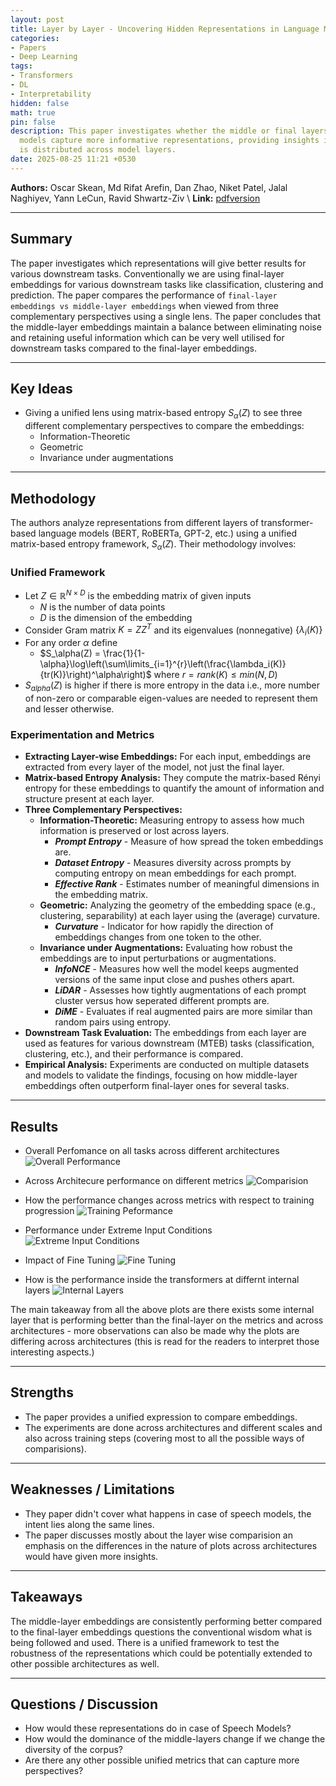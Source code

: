 ```yaml
---
layout: post
title: Layer by Layer - Uncovering Hidden Representations in Language Models
categories:
- Papers
- Deep Learning
tags:
- Transformers
- DL
- Interpretability
hidden: false
math: true
pin: false
description: This paper investigates whether the middle or final layers of language
  models capture more informative representations, providing insights into how knowledge
  is distributed across model layers.
date: 2025-08-25 11:21 +0530
---
```

**Authors:** Oscar Skean, Md Rifat Arefin, Dan Zhao, Niket Patel, Jalal Naghiyev, Yann LeCun, Ravid Shwartz-Ziv \\
**Link:** [pdfversion](https://arxiv.org/abs/2502.02013)

---

## Summary

The paper investigates which representations will give better results for various downstream tasks. Conventionally we are using final-layer embeddings for various downstream tasks like classification, clustering and prediction. The paper compares the performance of `final-layer embeddings vs middle-layer embeddings` when viewed from three complementary perspectives using a single lens. The paper concludes that the middle-layer embeddings maintain a balance between eliminating noise and retaining useful information which can be very well utilised for downstream tasks compared to the final-layer embeddings.

---

## Key Ideas

- Giving a unified lens using matrix-based entropy $S_{\alpha}(Z)$ to see three different complementary perspectives to compare the embeddings:
  - Information-Theoretic
  - Geometric
  - Invariance under augmentations

---

## Methodology

The authors analyze representations from different layers of transformer-based language models (BERT, RoBERTa, GPT-2, etc.) using a unified matrix-based entropy framework, $S_{\alpha}(Z)$. Their methodology involves:

### Unified Framework
* Let $Z \in \mathbb{R}^{N \times D}$ is the embedding matrix of given inputs
    * $N$ is the number of data points
    * $D$ is the dimension of the embedding
* Consider Gram matrix $K = ZZ^T$ and its eigenvalues (nonnegative) $\{\lambda_i(K)\}$
* For any order $\alpha$ define
    * $S_\alpha(Z) = \frac{1}{1-\alpha}\log\left(\sum\limits_{i=1}^{r}\left(\frac{\lambda_i(K)}{tr(K)}\right)^\alpha\right)$ where $r = rank(K) \le min(N, D)$
* $S_{alpha}(Z)$ is higher if there is more entropy in the data i.e., more number of non-zero or comparable eigen-values are needed to represent them and lesser otherwise.

### Experimentation and Metrics
- **Extracting Layer-wise Embeddings:** For each input, embeddings are extracted from every layer of the model, not just the final layer.
- **Matrix-based Entropy Analysis:** They compute the matrix-based Rényi entropy for these embeddings to quantify the amount of information and structure present at each layer.
- **Three Complementary Perspectives:**
  - **Information-Theoretic:** Measuring entropy to assess how much information is preserved or lost across layers.
    - ***Prompt Entropy*** - Measure of how spread the token embeddings are.
    - ***Dataset Entropy*** - Measures diversity across prompts by computing entropy on mean embeddings for each prompt.
    - ***Effective Rank*** - Estimates number of meaningful dimensions in the embedding matrix.
  - **Geometric:** Analyzing the geometry of the embedding space (e.g., clustering, separability) at each layer using the (average) curvature.
    - ***Curvature*** - Indicator for how rapidly the direction of embeddings changes from one token to the other.
  - **Invariance under Augmentations:** Evaluating how robust the embeddings are to input perturbations or augmentations.
    - ***InfoNCE*** - Measures how well the model keeps augmented versions of the same input close and pushes others apart.
    - ***LiDAR*** - Assesses how tightly augmentations of each prompt cluster versus how seperated different prompts are.
    - ***DiME*** - Evaluates if real augmented pairs are more similar than random pairs using entropy.
- **Downstream Task Evaluation:** The embeddings from each layer are used as features for various downstream (MTEB) tasks (classification, clustering, etc.), and their performance is compared.
- **Empirical Analysis:** Experiments are conducted on multiple datasets and models to validate the findings, focusing on how middle-layer embeddings often outperform final-layer ones for several tasks.

---

## Results

* Overall Perfomance on all tasks across different architectures
![Overall Performance](/assets/img/layer-by-layer/Overall_performance.png)

* Across Architecure performance on different metrics
![Comparision](/assets/img/layer-by-layer/comparision1.png)

* How the performance changes across metrics with respect to training progression
![Training Peformance](/assets/img/layer-by-layer/stepwise_across_layers1.png)

* Performance under Extreme Input Conditions
![Extreme Input Conditions](/assets/img/layer-by-layer/extreme_input_conditions.png)

* Impact of Fine Tuning
![Fine Tuning](/assets/img/layer-by-layer/fine_tuning.png)

* How is the performance inside the transformers at differnt internal layers
![Internal Layers](/assets/img/layer-by-layer/transformer_internal.png)

The main takeaway from all the above plots are there exists some internal layer that is performing better than the final-layer on the metrics and across architectures - more observations can also be made why the plots are differing across architectures (this is read for the readers to interpret those interesting aspects.)

---

## Strengths

- The paper provides a unified expression to compare embeddings.
- The experiments are done across architectures and different scales and also across training steps (covering most to all the possible ways of comparisions).

---

## Weaknesses / Limitations

- They paper didn't cover what happens in case of speech models, the intent lies along the same lines.
- The paper discusses mostly about the layer wise comparision an emphasis on the differences in the nature of plots across architectures would have given more insights.

---

## Takeaways

The middle-layer embeddings are consistently performing better compared to the final-layer embeddings questions the conventional wisdom what is being followed and used. There is a unified framework to test the robustness of the representations which could be potentially extended to other possible architectures as well.

---

## Questions / Discussion

- How would these representations do in case of Speech Models?
- How would the dominance of the middle-layers change if we change the diversity of the corpus?
- Are there any other possible unified metrics that can capture more perspectives?